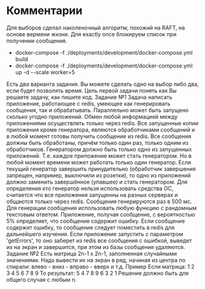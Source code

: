 # Комментарии

Для выборов сделал наколеночный алгоритм, похожий на RAFT, на основе вермени жизни.
Для exactly once блокируем список при получении сообщения.

* docker-compose -f ./deployments/development/docker-compose.yml build
* docker-compose -f ./deployments/development/docker-compose.yml up -d --scale worker=5


Есть два варианта задания. Вы можете сделать одно на выбор либо два, если будет позволять
время.
Цель первой задачи понять как Вы решаете задачу, как пишите код.
Задание №1
Задача написать приложение, работающее с redis, умеющее как генерировать сообщения, так и
обрабатывать. Параллельно может быть запущено сколько угодно приложений.
Обмен любой информацией между приложениями осуществлять только через redis.
Все запущенные копии приложения кроме генератора, являются обработчиками сообщений и в
любой момент готовы получить сообщение из redis.
Все сообщения должны быть обработаны, причём только один раз, только одним из обработчиков.
Генератором должно быть только одно из запущенных приложений. Т.е. каждое приложение может
стать генератором. Но в любой момент времени может работать только один генератор.
Если текущий генератор завершить принудительно (обработчик завершения запрещен, например,
выключили из розетки), то одно из приложений должно заменить завершённое (упавшее) и стать
генератором. Для определения кто генератор нельзя использовать средства ОС, считается что все
приложения запущенны на разных серверах и общаются только через redis.
Сообщения генерируются раз в 500 мс.
Для генерации сообщения использовать любую функцию с рандомным текстовым ответом.
Приложение, получая сообщение, с вероятностью 5% определяет, что сообщение содержит
ошибку.
Если сообщение содержит ошибку, то сообщение следует поместить в redis для дальнейшего
изучения.
Если приложение запустить с параметром 'getErrors', то оно заберет из redis все сообщения с
ошибкой, выведет их на экран и завершится, при этом из базы сообщения удаляются.
Задание №2
Есть матрица 2n-1 x 2n-1, заполненная случайными значениями.
Надо вывести их на экран в ряд, начиная из центра по спирали: влево - вниз - вправо - вверх и т.д.
Пример
Если матрица:
1 2 3
4 5 6
7 8 9
То результат:
5 4 7 8 9 6 3 2 1
Решение должно быть для общего случая с любым n.